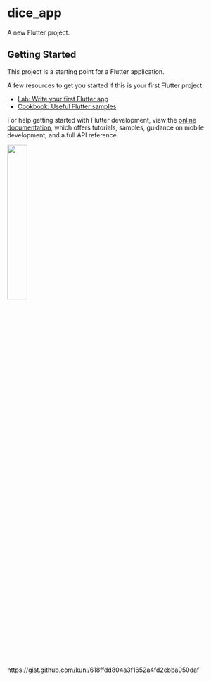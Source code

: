 # dice_app

A new Flutter project.

## Getting Started

This project is a starting point for a Flutter application.

A few resources to get you started if this is your first Flutter project:

- [Lab: Write your first Flutter app](https://docs.flutter.dev/get-started/codelab)
- [Cookbook: Useful Flutter samples](https://docs.flutter.dev/cookbook)

For help getting started with Flutter development, view the
[online documentation](https://docs.flutter.dev/), which offers tutorials,
samples, guidance on mobile development, and a full API reference.



<p>
<img src = "https://user-images.githubusercontent.com/120082183/220548928-d508b2ff-bf8c-46ba-96fb-76124fc5ab01.png"height="30%" width="30%">
<p/>
https://gist.github.com/kunl/618ffdd804a3f1652a4fd2ebba050daf
